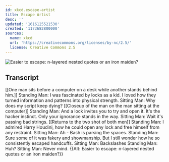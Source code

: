 ```yaml
---
id: xkcd.escape-artist
title: Escape Artist
desc: ''
updated: '1616125521530'
created: '1173682800000'
sources:
  name: xkcd
  url: 'https://creativecommons.org/licenses/by-nc/2.5/'
  license: Creative Commons 2.5
---
```

![Easier to escape: n-layered nested quotes or an iron maiden?](https://imgs.xkcd.com/comics/escape_artist.png)

## Transcript
[[One man sits before a computer on a desk while another stands behind him.]]
Standing Man: I was fascinated by locks as a kid. I loved how they turned information and patterns into physical strength.
Sitting Man: Why does my script keep dying?
[[Closeup of the man on the man sitting at the computer]]
Standing Man: And a lock invites you to try and open it. It's the hacker instinct. Only your ignorance stands in the way.
Sitting Man: Wait it's passing bad strings.
[[Returns to the two shot of both men]]
Standing Man: I admired Harry Houdini, how he could open any lock and free himself from any restraint. 
Sitting Man: Ah - Bash is parsing the spaces.
Standing Man: Sure some of it was fakery and showmanship. But I still wonder how he so consistently escaped handcuffs.
Sitting Man: Backslashes
Standing Man: Huh?
Sitting Man: Never mind. 
{{Alt: Easier to escape: n-layered nested quotes or an iron maiden?}}
